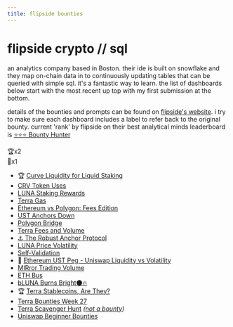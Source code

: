 ```yaml
---
title: flipside bounties
---
```


# flipside crypto // sql
an analytics company based in Boston. their ide is built on snowflake and they map on-chain data in to continuously updating tables that can be queried with simple sql. it's a fantastic way to learn. the list of dashboards below start with the most recent up top with my first submission at the bottom.  

details of the bounties and prompts can be found on [flipside's website](https://www.notion.so/Flipside-Crypto-Bounty-Programs-8a6400e3d85049b79875d5200206974e). i try to make sure each dashboard includes a label to refer back to the original bounty. current 'rank' by flipside on their best analytical minds leaderboard is [⭐️⭐️⭐️ Bounty Hunter](https://www.notion.so/teamflipside/Flipside-Crypto-BAM-Leaderboard-1154ce81580a4b8fadfcbb3753a9b21d)  


🏆x2  
🥈x1  

 - 🏆 [Curve Liquidity for Liquid Staking](https://app.flipsidecrypto.com/dashboard/curve-liquidity-for-liquid-staking-VEGYbj)
 - [CRV Token Uses](https://app.flipsidecrypto.com/dashboard/crv-token-uses-4MgDA7)
 - [LUNA Staking Rewards](https://app.flipsidecrypto.com/dashboard/luna-staking-rewards-ZYGSRy)
 - [Terra Gas](https://app.flipsidecrypto.com/dashboard/terra-gas-KiLJ3Y)
 - [Ethereum vs Polygon: Fees Edition](https://app.flipsidecrypto.com/dashboard/ethereum-vs-polygon-fees-edition-ksmL4h)
 - [UST Anchors Down](https://app.flipsidecrypto.com/dashboard/ust-anchors-down-zIfkt5)
 - [Polygon Bridge](https://app.flipsidecrypto.com/dashboard/polygon-bridge-7l07Is)
 - [Terra Fees and Volume](https://app.flipsidecrypto.com/dashboard/terra-fees-and-volume-nbQqTr)
 - [⚓️ The Robust Anchor Protocol](https://app.flipsidecrypto.com/dashboard/anchor-protocol-NMwB-4)
 - [LUNA Price Volatility](https://app.flipsidecrypto.com/dashboard/luna-price-volatility-yTquMU)
 - [Self-Validation](https://app.flipsidecrypto.com/dashboard/self-validation-xdSPyF)
 - 🥈 [Ethereum UST Peg - Uniswap Liquidity vs Volatility](https://app.flipsidecrypto.com/dashboard/ethereum-ust-peg-uniswap-liquidity-vs-volatility-aBtxcH)
 - [MIRror Trading Volume](https://app.flipsidecrypto.com/dashboard/mi-rror-trading-volume-sXHXCS)
 - [ETH Bus](https://app.flipsidecrypto.com/dashboard/eth-bus-MjJMbl)  
 - [bLUNA Burns Bright🌑🔥](https://app.flipsidecrypto.com/dashboard/b-luna-burns-bright-GSCl6R)
 - 🏆 [Terra Stablecoins, Are They?](https://app.flipsidecrypto.com/dashboard/terra-stablecoins-are-they-H4uNMJ)
 - [Terra Bounties Week 27](https://app.flipsidecrypto.com/dashboard/terra-bounties-week-27-NfBOiu)
 - [Terra Scavenger Hunt](https://app.flipsidecrypto.com/dashboard/terra-scavenger-hunt-4eQcmK) *([not a bounty](https://www.notion.so/Terra-Explorer-Hunt-7d77cf0c41be475daf1cdec34354fbc4))*
 - [Uniswap Beginner Bounties](https://app.flipsidecrypto.com/dashboard/uni-beginner-bounties-fk3Pkh)
